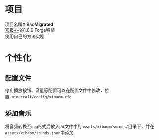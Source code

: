 # 项目
项目名叫XiBao**Migrated**  
[喜报++](https://www.mcmod.cn/class/7249.html)的1.8.9 Forge移植  
使用自己的方法实现

# 个性化
## 配置文件
停止播放按钮、音量等配置可以在配置文件中修改，位置`.minecraft/config/xibaom.cfg`  
## 添加音乐
将音频转换至`ogg`格式后放入jar文件中的`assets/xibaom/sounds/`目录下，并在`assets/xibaom/sounds.json`中添加